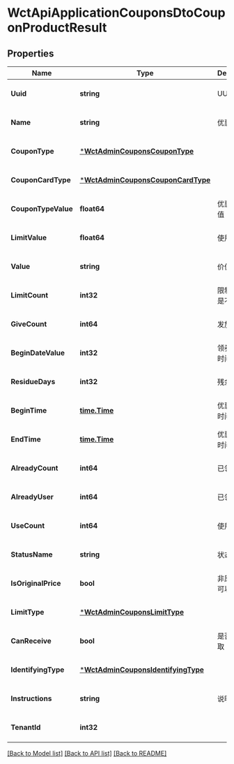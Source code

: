 # WctApiApplicationCouponsDtoCouponProductResult

## Properties
Name | Type | Description | Notes
------------ | ------------- | ------------- | -------------
**Uuid** | **string** | UUID | [optional] [default to null]
**Name** | **string** | 优惠券名称 | [optional] [default to null]
**CouponType** | [***WctAdminCouponsCouponType**](WCT.Admin.Coupons.CouponType.md) |  | [optional] [default to null]
**CouponCardType** | [***WctAdminCouponsCouponCardType**](WCT.Admin.Coupons.CouponCardType.md) |  | [optional] [default to null]
**CouponTypeValue** | **float64** | 优惠券类型值 | [optional] [default to null]
**LimitValue** | **float64** | 使用门槛 | [optional] [default to null]
**Value** | **string** | 价值 | [optional] [default to null]
**LimitCount** | **int32** | 限制数量（0 是不限制） | [optional] [default to null]
**GiveCount** | **int64** | 发放数量 | [optional] [default to null]
**BeginDateValue** | **int32** | 领券后开始时间 | [optional] [default to null]
**ResidueDays** | **int32** | 残余时间 | [optional] [default to null]
**BeginTime** | [**time.Time**](time.Time.md) | 优惠券开始时间 | [optional] [default to null]
**EndTime** | [**time.Time**](time.Time.md) | 优惠券结束时间 | [optional] [default to null]
**AlreadyCount** | **int64** | 已领取数量 | [optional] [default to null]
**AlreadyUser** | **int64** | 已领取人 | [optional] [default to null]
**UseCount** | **int64** | 使用数量 | [optional] [default to null]
**StatusName** | **string** | 状态 | [optional] [default to null]
**IsOriginalPrice** | **bool** | 非原价是否可以参与 | [optional] [default to null]
**LimitType** | [***WctAdminCouponsLimitType**](WCT.Admin.Coupons.LimitType.md) |  | [optional] [default to null]
**CanReceive** | **bool** | 是否可以领取 | [optional] [default to null]
**IdentifyingType** | [***WctAdminCouponsIdentifyingType**](WCT.Admin.Coupons.IdentifyingType.md) |  | [optional] [default to null]
**Instructions** | **string** | 说明 | [optional] [default to null]
**TenantId** | **int32** |  | [optional] [default to null]

[[Back to Model list]](../README.md#documentation-for-models) [[Back to API list]](../README.md#documentation-for-api-endpoints) [[Back to README]](../README.md)

